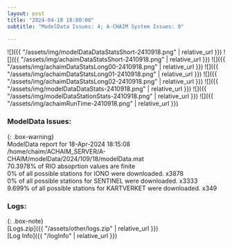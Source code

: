 ```yaml
---
layout: post
title: "2024-04-18 18:00:00"
subtitle: "ModelData Issues: 4; A-CHAIM System Issues: 0"

---
```


![]({{ "/assets/img/modelDataDataStatsShort-2410918.png" | relative_url }})
![]({{ "/assets/img/achaimDataStatsShort-2410918.png" | relative_url }})
![]({{ "/assets/img/achaimDataStatsLong00-2410918.png" | relative_url }})
![]({{ "/assets/img/achaimDataStatsLong01-2410918.png" | relative_url }})
![]({{ "/assets/img/achaimDataStatsLong02-2410918.png" | relative_url }})
![]({{ "/assets/img/modelDataDataStats-2410918.png" | relative_url }})
![]({{ "/assets/img/modelDataStationStats-2410918.png" | relative_url }})
![]({{ "/assets/img/achaimRunTime-2410918.png" | relative_url }})


### ModelData Issues:  
  
{: .box-warning}  
 ModelData report for 18-Apr-2024 18:15:08   
 /home/chaim/ACHAIM_SERVER/A-CHAIM/modelData/2024/109/18/modelData.mat   
 70.3978% of RIO absoprtion values are finite   
 0% of all possible stations for IONO were downloaded. x3878   
 0% of all possible stations for SENTINEL were downloaded. x3333   
 9.699% of all possible stations for KARTVERKET were downloaded. x349   
  


### Logs:  
  
{: .box-note}  
[Logs.zip]({{ "/assets/other/logs.zip" | relative_url }})  
[Log Info]({{ "/logInfo" | relative_url }})  
